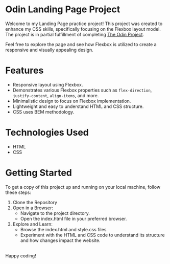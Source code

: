 # Odin Landing Page Project

Welcome to my Landing Page practice project! This project was created to enhance my CSS skills, specifically focusing on the Flexbox layout model. The project is in partial fulfillment of completing [The Odin Project](https://www.theodinproject.com/). 

Feel free to explore the page and see how Flexbox is utilized to create a responsive and visually appealing design.

# Features
- Responsive layout using Flexbox.
- Demonstrates various Flexbox properties such as `flex-direction`, `justify-content`, `align-items`, and more.
- Minimalistic design to focus on Flexbox implementation.
- Lightweight and easy to understand HTML and CSS structure.
- CSS uses BEM methodology.

# Technologies Used
- HTML
- CSS

# Getting Started
To get a copy of this project up and running on your local machine, follow these steps:

1. Clone the Repository
2. Open in a Browser:
    - Navigate to the project directory.
    - Open the index.html file in your preferred browser.
3. Explore and Learn:
    - Browse the index.html and style.css files
    - Experiment with the HTML and CSS code to understand its structure and how changes impact the website.

\
Happy coding!